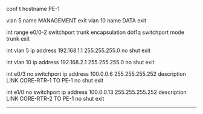 

conf t
hostname PE-1

vlan 5
name MANAGEMENT
exit
vlan 10
name DATA
exit

int range e0/0-2
switchport trunk encapsulation dot1q
switchport mode trunk
exit

int vlan 5
ip address 192.168.1.1 255.255.255.0
no shut
exit

int vlan 10
ip address 192.168.2.1 255.255.255.0
no shut
exit


int e0/3
no switchport
ip address 100.0.0.6 255.255.255.252
description LINK CORE-RTR-1 TO PE-1
no shut
exit

int e1/0
no switchport
ip address 100.0.0.13 255.255.255.252
description LINK CORE-RTR-2 TO PE-1
no shut
exit

---

